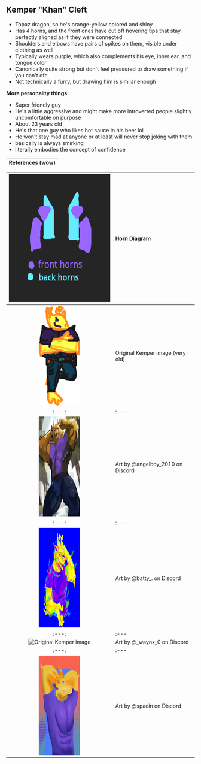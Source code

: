 ## Kemper "Khan" Cleft
- Topaz dragon, so he's orange-yellow colored and shiny
- Has 4 horns, and the front ones have cut off hovering tips that stay perfectly aligned as if they were connected
- Shoulders and elbows have pairs of spikes on them, visible under clothing as well
- Typically wears purple, which also complements his eye, inner ear, and tongue color
- Canonically quite strong but don't feel pressured to draw something if you can't ofc
- Not technically a furry, but drawing him is similar enough

**More personality things:**
- Super friendly guy
- He's a little aggressive and might make more introverted people slightly uncomfortable on purpose
- About 23 years old
- He's that one guy who likes hot sauce in his beer lol
- He won't stay mad at anyone or at least will never stop joking with them
- basically is always smirking
- literally embodies the concept of confidence

| References (wow) |
| :--- |

| <img src="https://github.com/man-o-valor/man-o-valor/blob/main/chars/kemper/kemperhorndiagram.png?raw=true" width="342" height="342" alt="Horn Diagram"> | Horn Diagram |
| :---: | :--- |
| <img src="https://github.com/man-o-valor/man-o-valor/blob/main/chars/kemper/originalkemper.png?raw=true" width="110" height="266" alt="Original Kemper image"> | Original Kemper image (very old) |
| :---: | :--- |
| <img src="https://github.com/man-o-valor/man-o-valor/blob/main/chars/kemper/angelboy_2010skemper.png?raw=true" width="110" height="266" alt="Original Kemper image"> | Art by @angelboy_2010 on Discord |
| :---: | :--- |
| <img src="https://github.com/man-o-valor/man-o-valor/blob/main/chars/kemper/batty_.skemper.png?raw=true" width="110" height="266" alt="Original Kemper image"> | Art by @batty_. on Discord |
| :---: | :--- |
| <img src="https://github.com/man-o-valor/man-o-valor/blob/main/chars/kemper/_waynx_0skemper.png?raw=true" width="110" height="266" alt="Original Kemper image"> | Art by @_waynx_0 on Discord |
| :---: | :--- |
| <img src="https://github.com/man-o-valor/man-o-valor/blob/main/chars/kemper/spacinskemper.png?raw=true" width="110" height="266" alt="Original Kemper image"> | Art by @spacin on Discord |
